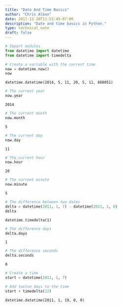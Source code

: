 ```yaml
---
title: "Date And Time Basics"
author: "Chris Albon"
date: 2017-12-20T11:53:49-07:00
description: "Date and time basics in Python."
type: technical_note
draft: false
---
```


```python
# Import modules
from datetime import datetime
from datetime import timedelta
```


```python
# Create a variable with the current time
now = datetime.now()
now
```




    datetime.datetime(2014, 5, 11, 20, 5, 11, 688051)




```python
# The current year
now.year
```




    2014




```python
# The current month
now.month
```




    5




```python
# The current day
now.day
```




    11




```python
# The current hour
now.hour
```




    20




```python
# The current minute
now.minute
```




    5




```python
# The difference between two dates
delta = datetime(2011, 1, 7) - datetime(2011, 1, 6)
delta
```




    datetime.timedelta(1)




```python
# The difference days
delta.days
```




    1




```python
# The difference seconds
delta.seconds
```




    0




```python
# Create a time
start = datetime(2011, 1, 7)
```


```python
# Add twelve days to the time
start + timedelta(12)
```




    datetime.datetime(2011, 1, 19, 0, 0)


